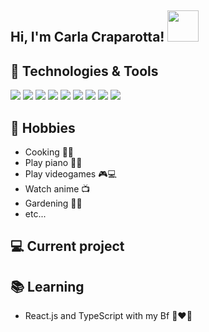 <h2> Hi, I'm Carla Craparotta! <img src="https://media.giphy.com/media/mGcNjsfWAjY5AEZNw6/giphy.gif" width="50"></h2>


## 🔧 Technologies & Tools

![](https://img.shields.io/badge/OS-Windows-informational?style=flat&logo=windows&logoColor=white&color=007ec6)
![](https://img.shields.io/badge/Code-HTML5-informational?style=flat&logo=html5&logoColor=white&color=007ec6)
![](https://img.shields.io/badge/Code-CSS3-informational?style=flat&logo=css3&logoColor=white&color=007ec6)
![](https://img.shields.io/badge/Code-JavaScript-informational?style=flat&logo=javascript&logoColor=white&color=007ec6)
![](https://img.shields.io/badge/Code-TypeScript-informational?style=flat&logo=typescript&logoColor=white&color=007ec6)
![](https://img.shields.io/badge/Code-React-informational?style=flat&logo=react&logoColor=white&color=007ec6)
![](https://img.shields.io/badge/Code-JSON-informational?style=flat&logo=json&logoColor=white&color=007ec6)
![](https://img.shields.io/badge/Code-Python-informational?style=flat&logo=python&logoColor=white&color=007ec6)
![](https://img.shields.io/badge/Editor-Visual_Studio_Code-informational?style=flat&logo=visual-studio-code&logoColor=white&color=007ec6)


## 📅 Hobbies
- Cooking 🍕🍰
- Play piano 🎹🎵
- Play videogames 🎮💻
- Watch anime 📺
- Gardening 🌱🌻
- etc...

## 💻 Current project


## 📚 Learning
- React.js and TypeScript with my Bf 👩‍❤️‍👨

